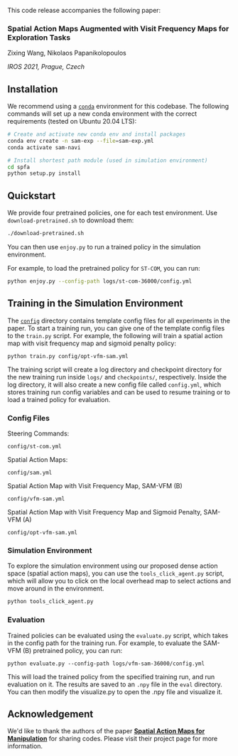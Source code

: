 This code release accompanies the following paper:

### Spatial Action Maps Augmented with Visit Frequency Maps for Exploration Tasks

Zixing Wang, Nikolaos Papanikolopoulos

*IROS 2021, Prague, Czech*

## Installation

We recommend using a [`conda`](https://docs.conda.io/en/latest/miniconda.html) environment for this codebase. The following commands will set up a new conda environment with the correct requirements (tested on Ubuntu 20.04 LTS):

```bash
# Create and activate new conda env and install packages
conda env create -n sam-exp --file=sam-exp.yml
conda activate sam-navi

# Install shortest path module (used in simulation environment)
cd spfa
python setup.py install
```

## Quickstart

We provide four pretrained policies, one for each test environment. Use `download-pretrained.sh` to download them:

```bash
./download-pretrained.sh
```

You can then use `enjoy.py` to run a trained policy in the simulation environment.

For example, to load the pretrained policy for `ST-COM`, you can run:

```bash
python enjoy.py --config-path logs/st-com-36000/config.yml
```

## Training in the Simulation Environment

The [`config`](config) directory contains template config files for all experiments in the paper. To start a training run, you can give one of the template config files to the `train.py` script. For example, the following will train a spatial action map with visit frequency map and sigmoid penalty policy:

```
python train.py config/opt-vfm-sam.yml
```

The training script will create a log directory and checkpoint directory for the new training run inside `logs/` and `checkpoints/`, respectively. Inside the log directory, it will also create a new config file called `config.yml`, which stores training run config variables and can be used to resume training or to load a trained policy for evaluation.

### Config Files
Steering Commands:
``` 
config/st-com.yml  
```
Spatial Action Maps:
```
config/sam.yml  
```
Spatial Action Map with Visit Frequency Map, SAM-VFM (B)
```
config/vfm-sam.yml  
```
Spatial Action Map with Visit Frequency Map and Sigmoid Penalty, SAM-VFM (A)
```
config/opt-vfm-sam.yml 
```
### Simulation Environment

To explore the simulation environment using our proposed dense action space (spatial action maps), you can use the `tools_click_agent.py` script, which will allow you to click on the local overhead map to select actions and move around in the environment.

```bash
python tools_click_agent.py
```

### Evaluation

Trained policies can be evaluated using the `evaluate.py` script, which takes in the config path for the training run. For example, to evaluate the SAM-VFM (B) pretrained policy, you can run:

```
python evaluate.py --config-path logs/vfm-sam-36000/config.yml
```

This will load the trained policy from the specified training run, and run evaluation on it. The results are saved to an `.npy` file in the `eval` directory. You can then modify the visualize.py to open the .npy file and visualize it.

## Acknowledgement

We'd like to thank the authors of the paper [**Spatial Action Maps for Manipulation**](https://spatial-action-maps.cs.princeton.edu/) for sharing codes. Please visit their project page for more information.
